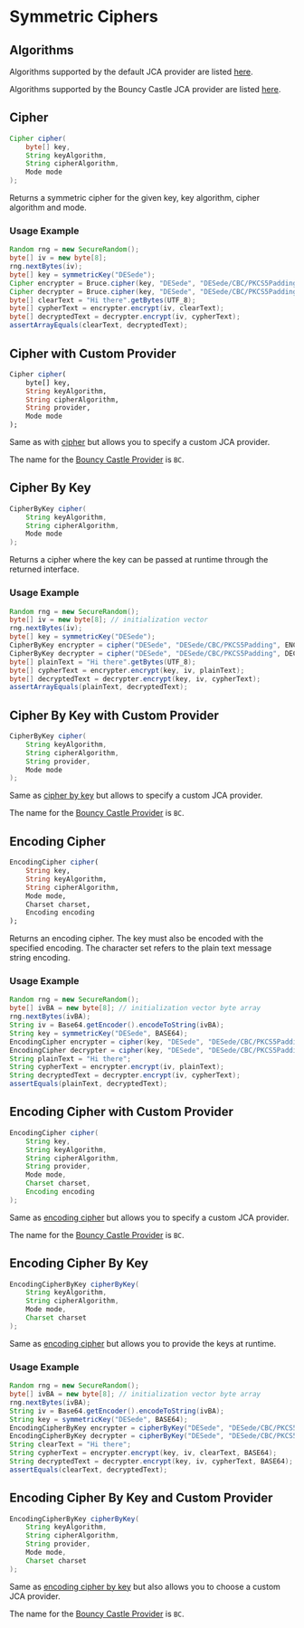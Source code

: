 # Symmetric Ciphers

## Algorithms

Algorithms supported by the default JCA provider are listed [here](https://docs.oracle.com/javase/10/docs/specs/security/standard-names.html#cipher-algorithm-names).

Algorithms supported by the Bouncy Castle JCA provider are listed [here](https://www.bouncycastle.org/specifications.html).

## Cipher

```java
Cipher cipher(
    byte[] key, 
    String keyAlgorithm, 
    String cipherAlgorithm, 
    Mode mode
);
```

 Returns a symmetric cipher for the given key, key algorithm, cipher algorithm and mode.

### Usage Example

```java
Random rng = new SecureRandom();
byte[] iv = new byte[8];
rng.nextBytes(iv);
byte[] key = symmetricKey("DESede");
Cipher encrypter = Bruce.cipher(key, "DESede", "DESede/CBC/PKCS5Padding", ENCRYPT);
Cipher decrypter = Bruce.cipher(key, "DESede", "DESede/CBC/PKCS5Padding", DECRYPT);
byte[] clearText = "Hi there".getBytes(UTF_8);
byte[] cypherText = encrypter.encrypt(iv, clearText);
byte[] decryptedText = decrypter.encrypt(iv, cypherText);
assertArrayEquals(clearText, decryptedText);
```

##  Cipher with Custom Provider

```julia
Cipher cipher(
    byte[] key, 
    String keyAlgorithm, 
    String cipherAlgorithm, 
    String provider, 
    Mode mode
);
```

 Same as with [cipher](symmetric-ciphers.md#cipher) but allows you to specify a custom JCA provider.

The name for the [Bouncy Castle Provider](https://www.bouncycastle.org/java.html) is `BC`.

## Cipher By Key

```java
CipherByKey cipher(
    String keyAlgorithm, 
    String cipherAlgorithm, 
    Mode mode
);
```

 Returns a cipher where the key can be passed at runtime through the returned interface.

### Usage Example

```java
Random rng = new SecureRandom();
byte[] iv = new byte[8]; // initialization vector
rng.nextBytes(iv);
byte[] key = symmetricKey("DESede");
CipherByKey encrypter = cipher("DESede", "DESede/CBC/PKCS5Padding", ENCRYPT);
CipherByKey decrypter = cipher("DESede", "DESede/CBC/PKCS5Padding", DECRYPT);
byte[] plainText = "Hi there".getBytes(UTF_8);
byte[] cypherText = encrypter.encrypt(key, iv, plainText);
byte[] decryptedText = decrypter.encrypt(key, iv, cypherText);
assertArrayEquals(plainText, decryptedText);
```

##  Cipher By Key with Custom Provider

```java
CipherByKey cipher(
    String keyAlgorithm, 
    String cipherAlgorithm, 
    String provider, 
    Mode mode
);
```

 Same as [cipher by key](symmetric-ciphers.md#cipher-by-key) but allows to specify a custom JCA provider.

The name for the [Bouncy Castle Provider](https://www.bouncycastle.org/java.html) is `BC`.

## Encoding Cipher

```julia
EncodingCipher cipher(
    String key, 
    String keyAlgorithm, 
    String cipherAlgorithm, 
    Mode mode, 
    Charset charset, 
    Encoding encoding
);
```

 Returns an encoding cipher. The key must also be encoded with the specified encoding. The character set refers to the plain text message string encoding.

### Usage Example

```java
Random rng = new SecureRandom();
byte[] ivBA = new byte[8]; // initialization vector byte array
rng.nextBytes(ivBA);
String iv = Base64.getEncoder().encodeToString(ivBA);
String key = symmetricKey("DESede", BASE64);
EncodingCipher encrypter = cipher(key, "DESede", "DESede/CBC/PKCS5Padding", ENCRYPT, UTF_8, BASE64);
EncodingCipher decrypter = cipher(key, "DESede", "DESede/CBC/PKCS5Padding", DECRYPT, UTF_8, BASE64);
String plainText = "Hi there";
String cypherText = encrypter.encrypt(iv, plainText);
String decryptedText = decrypter.encrypt(iv, cypherText);
assertEquals(plainText, decryptedText);
```

## Encoding Cipher with Custom Provider

```java
EncodingCipher cipher(
    String key, 
    String keyAlgorithm, 
    String cipherAlgorithm, 
    String provider, 
    Mode mode, 
    Charset charset, 
    Encoding encoding
);
```

 Same as [encoding cipher](symmetric-ciphers.md#encoding-cipher) but allows you to specify a custom JCA provider.

The name for the [Bouncy Castle Provider](https://www.bouncycastle.org/java.html) is `BC`.

## Encoding Cipher By Key

```java
EncodingCipherByKey cipherByKey(
    String keyAlgorithm, 
    String cipherAlgorithm, 
    Mode mode, 
    Charset charset
);
```

 Same as [encoding cipher](symmetric-ciphers.md#encoding-cipher) but allows you to provide the keys at runtime.

### Usage Example

```java
Random rng = new SecureRandom();
byte[] ivBA = new byte[8]; // initialization vector byte array
rng.nextBytes(ivBA);
String iv = Base64.getEncoder().encodeToString(ivBA);
String key = symmetricKey("DESede", BASE64);
EncodingCipherByKey encrypter = cipherByKey("DESede", "DESede/CBC/PKCS5Padding", ENCRYPT, UTF_8);
EncodingCipherByKey decrypter = cipherByKey("DESede", "DESede/CBC/PKCS5Padding", DECRYPT, UTF_8);
String clearText = "Hi there";
String cypherText = encrypter.encrypt(key, iv, clearText, BASE64);
String decryptedText = decrypter.encrypt(key, iv, cypherText, BASE64);
assertEquals(clearText, decryptedText);
```

##  Encoding Cipher By Key and Custom Provider

```java
EncodingCipherByKey cipherByKey(
    String keyAlgorithm, 
    String cipherAlgorithm, 
    String provider, 
    Mode mode, 
    Charset charset
);
```

 Same as [encoding cipher by key](symmetric-ciphers.md#encoding-cipher-by-key) but also allows you to choose a custom JCA provider.

The name for the [Bouncy Castle Provider](https://www.bouncycastle.org/java.html) is `BC`.

